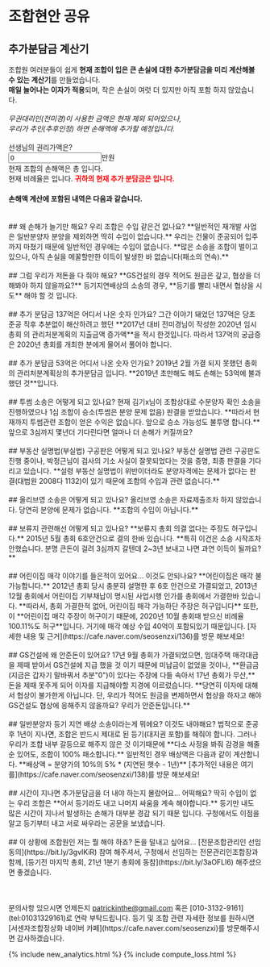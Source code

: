 # 조합현안 공유

## 추가분담금 계산기
조합원 여러분들이 쉽게 **현재 조합이 입은 큰 손실에 대한 추가분담금을 미리 계산해볼 수 있는 계산기**를 만들었습니다.  
**매일 늘어나는 이자가 적용**되며, 작은 손실이 여럿 더 있지만 아직 포함 하지 않았습니다.
<br />
<br />
_무권대리인(전미경)이 사용한 금액은 현재 제외 되어있으나,  
우리가 추인(추후인정) 하면 손해액에 추가할 예정입니다._
<br />
<br />
선생님의 권리가액은?
<br />
<input id="your_money" value="0" type="number" size="7">만원
<br>
현재 조합의 손해액은 총
<span id="total_loss"></span>
입니다.
<br>
현재 비례율은
<span id="current_percentage"></span>
입니다.
<font color="red"><b>
귀하의 현재 추가 분담금은 <span id="your_loss"></span>입니다.
</b></font>
<br>
#### 손해액 계산에 포함된 내역은 다음과 같습니다.
<div id="detail">
</div>

<br />
## 왜 손해가 늘기만 해요? 우리 조합은 수입 같은건 없나요?
**일반적인 재개발 사업은 일반분양자 분양을 제외하면 딱히 수입이 없습니다.**  
우리는 건물이 준공되어 입주까지 마쳤기 때문에 일반적인 경우에는 수입이 없습니다.  
**많은 소송을 조합이 벌이고 있으나, 아직 손실을 메꿀할만한 이득이 발생한 바 없습니다(패소의 연속).**
<br>
<br>
## 그럼 우리가 저돈을 다 줘야 해요?
**GS건설의 경우 적어도 원금은 갚고, 협상을 더 해봐야 하지 않을까요?**  
등기지연배상의 소송의 경우, **등기를 빨리 내면서 협상을 시도** 해야 할 것 입니다.
<br>
<br>
## 추가 분담금 137억은 어디서 나온 숫자 인가요?
그간 이야기 돼었던 137억은 당초 준공 직후 추분없이 해산하려고 했던 **2017년 대비 전미경님이 작성한 2020년 임시총회 의 관리처분계획의 지출금액 증가액**을 적시 한것입니다.  
따라서 137억의 궁금증은 2020년 총회를 개최한 분에게 물어서 풀어야 합니다.
<br>
<br>
## 추가 분담금 53억은 어디서 나온 숫자 인가요?
2019년 2월 가결 되지 못했던 총회의 관리처분계획상의 추가분담금 입니다.  
**2019년 초만해도 해도 손해는 53억에 불과 했던 것**입니다.
<br>
<br>
## 투썸 소송은 어떻게 되고 있나요?
현재 김기x님이 조합상대로 수분양자 확인 소송을 진행하였으나 1심 조합이 승소(투썸은 분양 문제 없음) 판결을 받았습니다.  
**따라서 현재까지 투썸관련 조합이 얻은 수익은 없습니다. 앞으로 승소 가능성도 불투명 합니다.**  
앞으로 3심까지 몇년더 기다린다면 얼마나 더 손해가 커질까요?
<br>
<br>
## 부동산 실명법(부실법) 구공판은 어떻게 되고 있나요?
부동산 실명법 관련 구공판도 진행 중이나, 박정근님이 검사의 기소 사실이 잘못되었다는 것을 증명, 최종 판결을 기다리고 있습니다.  
**설령 부동산 실명법이 위반이더라도 분양자격에는 문제가 없다는 판결(대법원 2008다 1132)이 있기 때문에 조합의 수입과 관련 없습니다.**
<br>
<br>
## 올리브영 소송은 어떻게 되고 있나요?
올리브영 소송은 자료제출조차 하지 않았습니다. 당연히 분양에 문제가 없습니다.  **조합의 수입이 아닙니다.**
<br>
<br>
## 보류지 관련해선 어떻게 되고 있나요?
**보류지 총회 의결 없다는 주장도 허구입니다.**  
2015년 5월 총회 6호안건으로 결의 한바 있습니다.  
**특히 이건은 소송 시작조차 안했습니다. 분명 큰돈이 걸려 3심까지 갈텐데 2~3년 보내고 나면 과연 이득이 될까요?**
<br>
<br>
## 어린이집 매각 이야기를 들은적이 있어요... 이것도 안되나요?
**어린이집은 매각 불가능합니다.**  
2012년 총회 당시 충분히 설명한 후 6호 안건으로 가결되었고, 2013년 12월 총회에서 어린이집 기부채납이 명시된 사업시행 인가를 총회에서 가결한바 있습니다.  
**따라서, 총회 가결한적 없어, 어린이집 매각 가능하단 주장은 허구입니다**  
또한, 이 **어린이집 매각 주장이 허구이기 때문에, 2020년 10월 총회때 받으신 비례율 100.11%도 허구**입니다.  
거기에 매각 예상 수입 40억이 포함되있기 때문입니다.  
[자세한 내용 및 근거](https://cafe.naver.com/seosenzxi/136)를 방문 해보세요!
<br>
<br>
## GS건설에 왜 안준돈이 있어요?
17년 9월 총회가 가결되었으면, 임대주택 매각대금을 제때 받아서 GS건설에 지급 했을 것 이기 때문에 미납금이 없었을 것이나,  
**환급금(지금은 갑자기 말바꿔서 추분"0")이 있다는 주장에 다들 속아서 17년 총회가 무산,** 돈을 제때 못주게 되어 이자를 지급해야할 지경에 이르렀습니다.  
**당연히 이자에 대해서 협상이 불가한게 아닙니다. 단, 우리가 적어도 원금을 변제하면서 협상을 하자고 해야 GS건설도 협상에 응해주지 않을까요? 우리가 안준돈입니다.**
<br>
<br>
## 일반분양자 등기 지연 배상 소송이라는게 뭐에요? 이것도 내야해요?
법적으로 준공 후 1년이 지나면, 조합은 반드시 제대로 된 등기(대지권 포함)를 해줘야 합니다.  
그러나 우리가 조합 내부 갈등으로 해주지 않은 것 이기때문에 **다소 사정을 봐줘 감경을 해줄 순 있어도, 조합이 100% 패소합니다.**  
일반적인 경우 배상액은 다음과 같이 계산합니다. **배상액 = 분양가의 10%의 5% * (지연된 햇수 - 1년)**  
[추가적인 내용은 여기를](https://cafe.naver.com/seosenzxi/138)를 방문 해보세요!
<br>
<br>
## 시간이 지나면 추가분담금을 더 내야 하는지 몰랐어요... 어떡해요?
딱히 수입이 없는 우리 조합은 **어서 등기라도 내고 나머지 싸움을 계속 해야합니다.**  
등기만 내도 많은 시간이 지나서 발생하는 손해가 대부분 경감 되기 때문 입니다.  
구청에서도 이점을 알고 등기부터 내고 서로 싸우라는 공문을 보냈습니다.
<br>
<br>
## 이 상황에 조합원인 저는 뭘 해야 하죠? 돈을 덜내고 싶어요...
[전문조합관리인 선임 동의](https://bit.ly/3gvIKiR) 참여 해주셔서, 구청에서 선임하는 전문관리인조합장과 함께,  
[등기전 마지막 총회, 21년 1분기 총회에 동참](https://bit.ly/3aOFLl6) 해주셨으면 좋겠습니다.
<br>
<br>

<br>
<br>
문의사항 있으시면 언제든지 <a href="mailto:patrickinthe@gmail.com">patrickinthe@gmail.com</a> 혹은 [010-3132-9161](tel:01031329161)로 연락 부탁드립니다.  
등기 및 조합 관련 자세한 정보를 원하시면 [서센자조합정상화 네이버 카페](https://cafe.naver.com/seosenzxi)를 방문해주시면 감사하겠습니다.  

{% include new_analytics.html %}
{% include compute_loss.html %}
